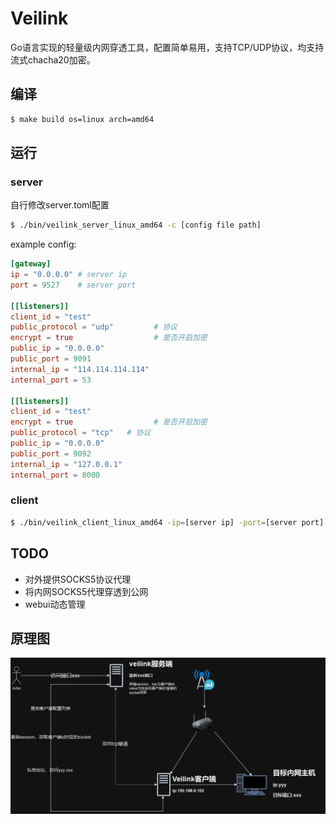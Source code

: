 # Veilink
Go语言实现的轻量级内网穿透工具，配置简单易用，支持TCP/UDP协议，均支持流式chacha20加密。
## 编译
```bash
$ make build os=linux arch=amd64
```
## 运行
### server
自行修改server.toml配置
```bash
$ ./bin/veilink_server_linux_amd64 -c [config file path]
```
example config:
```toml
[gateway]
ip = "0.0.0.0" # server ip
port = 9527    # server port

[[listeners]]
client_id = "test"
public_protocol = "udp"         # 协议
encrypt = true                  # 是否开启加密
public_ip = "0.0.0.0"
public_port = 9091
internal_ip = "114.114.114.114"
internal_port = 53

[[listeners]]
client_id = "test"
encrypt = true                  # 是否开启加密
public_protocol = "tcp"   # 协议
public_ip = "0.0.0.0"
public_port = 9092
internal_ip = "127.0.0.1"
internal_port = 8000
```
### client
```bash
$ ./bin/veilink_client_linux_amd64 -ip=[server ip] -port=[server port] -id=[client id] -encrypt=[encrypt true or false] -key=[encrypt key]
```

## TODO
- 对外提供SOCKS5协议代理
- 将内网SOCKS5代理穿透到公网
- webui动态管理
## 原理图
![](./docs/velink_back.drawio.png)